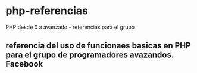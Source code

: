 # php-referencias
PHP desde 0 a avanzado - referencias para el grupo 

## referencia del uso de funcionaes basicas en PHP para el grupo de programadores avazandos. Facebook
